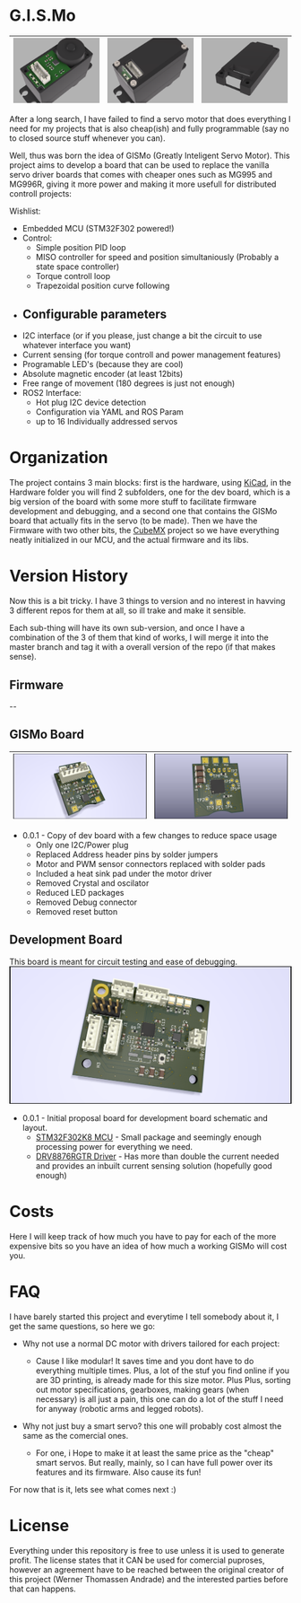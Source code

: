 # G.I.S.Mo



![](Hardware/BoardMount.png "Board Mount")  |  ![](Hardware/BackLid.png "G.I.S.Mo Board") | ![](Hardware/Lid.png "Lid")
:-------------------------:|:-------------------------:|:-------------------------:

After a long search, I have failed to find a servo motor that does everything I need for my projects that is also cheap(ish) and fully programmable (say no to closed source stuff whenever you can).

Well, thus was born the idea of GISMo (Greatly Inteligent Servo Motor). This project aims to develop a board that can be used to replace the vanilla servo driver boards that comes with cheaper ones such as MG995 and MG996R, giving it more power and making it more usefull for distributed controll projects:

Wishlist:
- Embedded MCU (STM32F302 powered!) 
- Control:
    - Simple position PID loop
    - MISO controller for speed and position simultaniously (Probably a state space controller)
    - Torque controll loop
    - Trapezoidal position curve following
- Configurable parameters
    - 
- I2C interface (or if you please, just change a bit the circuit to use whatever interface you want)
- Current sensing (for torque controll and power management features)
- Programable LED's (because they are cool)
- Absolute magnetic encoder (at least 12bits)
- Free range of movement (180 degrees is just not enough)
- ROS2 Interface:
    - Hot plug I2C device detection
    - Configuration via YAML and ROS Param
    - up to 16 Individually addressed servos


# Organization
The project contains 3 main blocks: first is the hardware, using [KiCad](https://kicad-pcb.org/), in the Hardware folder you will find 2 subfolders, one for the dev board, which is a big version of the board with some more stuff to facilitate firmware development and debugging, and a second one that contains the GISMo board that actually fits in the servo (to be made).
Then we have the Firmware with two other bits, the [CubeMX](https://www.st.com/en/development-tools/stm32cubemx.html) project so we have everything neatly initialized in our MCU, and the actual firmware and its libs.


# Version History
Now this is a bit tricky. I have 3 things to version and no interest in havving 3 different repos for them at all, so ill trake and make it sensible.

Each sub-thing will have its own sub-version, and once I have a combination of the 3 of them that kind of works, I will merge it into the master branch and tag it with a overall version of the repo (if that makes sense).

## Firmware
--

## GISMo Board

![](Hardware/GISMoBoard/SmartServo_Front.png) | ![](Hardware/GISMoBoard/SmartServo_Back.png)
:-------------------------:|:-------------------------:
- 0.0.1 - Copy of dev board with a few changes to reduce space usage
    - Only one I2C/Power plug
    - Replaced Address header pins by solder jumpers
    - Motor and PWM sensor connectors replaced with solder pads
    - Included a heat sink pad under the motor driver
    - Removed Crystal and oscilator
    - Reduced LED packages
    - Removed Debug connector
    - Removed reset button


## Development Board
This board is meant for circuit testing and ease of debugging.
![](Hardware/DevBoard/SmartServo_Front.png)

- 0.0.1 - Initial proposal board for development board schematic and layout.
    - [STM32F302K8 MCU](https://www.st.com/en/microcontrollers-microprocessors/stm32f302k8.html) - Small package and seemingly enough processing power for everything we need.
    - [DRV8876RGTR Driver](https://www.ti.com/store/ti/en/p/product/?p=DRV8876RGTR) - Has more than double the current needed and provides an inbuilt current sensing solution (hopefully good enough)

# Costs
Here I will keep track of how much you have to pay for each of the more expensive bits so you have an idea of how much a working GISMo will cost you.

# FAQ
I have barely started this project and everytime I tell somebody about it, I get the same questions, so here we go:

- Why not use a normal DC motor with drivers tailored for each project:
    - Cause I like modular! It saves time and you dont have to do everything multiple times. Plus, a lot of the stuf you find online if you are 3D printing, is already made for this size motor. Plus Plus, sorting out motor specifications, gearboxes, making gears (when necessary) is all just a pain, this one can do a lot of the stuff I need for anyway (robotic arms and legged robots).

- Why not just buy a smart servo? this one will probably cost almost the same as the comercial ones.
    - For one, i Hope to make it at least the same price as the "cheap" smart servos. But really, mainly, so I can have full power over its features and its firmware. Also cause its fun!

For now that is it, lets see what comes next :)

# License
Everything under this repository is free to use unless it is used to generate profit. The license states that it CAN be used for comercial puproses, however an agreement have to be reached between the original creator of this project (Werner Thomassen Andrade) and the interested parties before that can happens.
